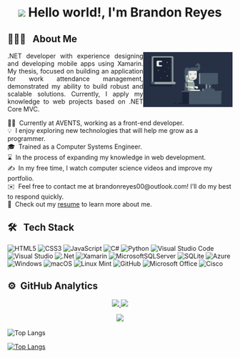 <head>
  <h1 align="center">
    <img src="https://i.giphy.com/media/v1.Y2lkPTc5MGI3NjExcGsxa3ZtNnVqeGpidTNibmg1MGd2NnFxbnh1anVsNWs3czYzZHdrNiZlcD12MV9pbnRlcm5hbF9naWZfYnlfaWQmY3Q9cw/0Mcg0U726QSjVa95AG/giphy.gif" width="100">
    Hello world!, I'm Brandon Reyes
  </h1>
</head>  
<body>
  <h2>👨🏻‍💻 &nbsp; About Me</h2>

  <img alt="Night Coding" src="https://raw.githubusercontent.com/AVS1508/AVS1508/master/assets/Night-Coding.gif" align="right" width="200" margin="50"/>
  <p align="justify">.NET developer with experience designing and developing mobile apps using Xamarin. My thesis, focused on building an application for work attendance management, demonstrated my ability to build robust and scalable solutions. Currently, I apply my knowledge to web projects based on .NET Core MVC.</p>
  <p>👨‍💻 &nbsp;Currently at AVENTS, working as a front-end developer.<br>
  💡 &nbsp;I enjoy exploring new technologies that will help me grow as a programmer.<br>
  🎓 &nbsp;Trained as a Computer Systems Engineer.<br>
  ⌛ &nbsp;In the process of expanding my knowledge in web development.<br>
  ✍️ &nbsp;In my free time, I watch computer science videos and improve my portfolio.<br>
  ✉️ &nbsp;Feel free to contact me at brandonreyes00@outlook.com! I’ll do my best to respond quickly.<br>
  📄 &nbsp;Check out my <a href="https://1drv.ms/w/s!AsBcAYcHxtvf61k5OkF5IaOFjH_d?e=5lWkrD">resume</a> to learn more about me.</p>

  <h2>🛠 &nbsp; Tech Stack</h2>

  ![HTML5](https://img.shields.io/badge/html5-%23E34F26.svg?style=for-the-badge&logo=html5&logoColor=white)
  ![CSS3](https://img.shields.io/badge/css3-%231572B6.svg?style=for-the-badge&logo=css3&logoColor=white)
  ![JavaScript](https://img.shields.io/badge/javascript-%23323330.svg?style=for-the-badge&logo=javascript&logoColor=%23F7DF1E)
  ![C#](https://img.shields.io/badge/c%23-%23239120.svg?style=for-the-badge&logo=csharp&logoColor=white)
  ![Python](https://img.shields.io/badge/python-3670A0?style=for-the-badge&logo=python&logoColor=ffdd54)
  ![Visual Studio Code](https://img.shields.io/badge/Visual%20Studio%20Code-0078d7.svg?style=for-the-badge&logo=visual-studio-code&logoColor=white)
  ![Visual Studio](https://img.shields.io/badge/Visual%20Studio-5C2D91.svg?style=for-the-badge&logo=visual-studio&logoColor=white)
  ![.Net](https://img.shields.io/badge/.NET-5C2D91?style=for-the-badge&logo=.net&logoColor=white)
  ![Xamarin](https://img.shields.io/badge/Xamarin-3199DC?style=for-the-badge&logo=xamarin&logoColor=white)
  ![MicrosoftSQLServer](https://img.shields.io/badge/Microsoft%20SQL%20Server-CC2927?style=for-the-badge&logo=microsoft%20sql%20server&logoColor=white)
  ![SQLite](https://img.shields.io/badge/sqlite-%2307405e.svg?style=for-the-badge&logo=sqlite&logoColor=white)
  ![Azure](https://img.shields.io/badge/azure-%230072C6.svg?style=for-the-badge&logo=microsoftazure&logoColor=white)
  ![Windows](https://img.shields.io/badge/Windows-0078D6?style=for-the-badge&logo=windows&logoColor=white)
  ![macOS](https://img.shields.io/badge/mac%20os-000000?style=for-the-badge&logo=macos&logoColor=F0F0F0)
  ![Linux Mint](https://img.shields.io/badge/Linux%20Mint-87CF3E?style=for-the-badge&logo=Linux%20Mint&logoColor=white)
  ![GitHub](https://img.shields.io/badge/github-%23121011.svg?style=for-the-badge&logo=github&logoColor=white)
  ![Microsoft Office](https://img.shields.io/badge/Microsoft_Office-D83B01?style=for-the-badge&logo=microsoft-office&logoColor=white)
  ![Cisco](https://img.shields.io/badge/cisco-%23049fd9.svg?style=for-the-badge&logo=cisco&logoColor=black)

<h2>⚙️ &nbsp;GitHub Analytics</h2>

<p align="center">
  <a href="https://github.com/ReyesKor07">
    <img height="180em" src="https://github-readme-stats-eight-theta.vercel.app/api?username=ReyesKor07&show_icons=true&theme=dark&include_all_commits=true&count_private=true"/>
  </a>
  <a href="https://github.com/ReyesKor07">
    <img height="180em" src="https://github-readme-stats.vercel.app/api/top-langs/?username=ReyesKor07&layout=compact&theme=dark"/>
  </a>
</p>
<p align="center">
  <img height="180em" src="https://github-readme-streak-stats.herokuapp.com/?user=ReyesKor07&theme=dark&hide_border=true"/>
</p>

</body>

![Top Langs](https://github-readme-stats.vercel.app/api/top-langs/?username=reyeskor07&layout=compact&theme=dark)

[![Top Langs](https://github-readme-stats.vercel.app/api/top-langs/?username=ReyesKor07&layout=donut)](https://github.com/anuraghazra/github-readme-stats)

<!--![Stats](https://github-readme-stats.vercel.app/api?username=ReyesKor07&include_all_commits=true&count_private=true&show_icons=true&theme=dark)
![Top Langs](https://github-readme-stats.vercel.app/api/top-langs/?username=ReyesKor07&langs_count=8) -->
